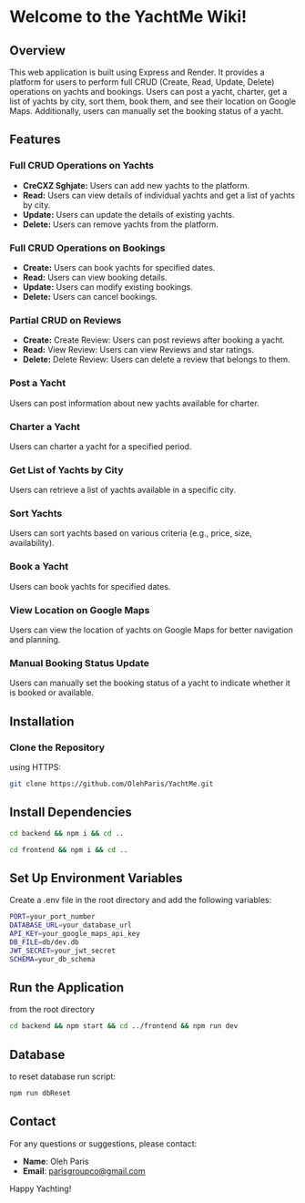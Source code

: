 # Welcome to the YachtMe Wiki!

## **Overview**

This web application is built using Express and Render. It provides a platform for users to perform full CRUD (Create, Read, Update, Delete) operations on yachts and bookings. Users can post a yacht, charter, get a list of yachts by city, sort them, book them, and see their location on Google Maps. Additionally, users can manually set the booking status of a yacht.

## **Features**

### Full CRUD Operations on Yachts

- **CreCXZ Sghjate:** Users can add new yachts to the platform.
- **Read:** Users can view details of individual yachts and get a list of yachts by city.
- **Update:** Users can update the details of existing yachts.
- **Delete:** Users can remove yachts from the platform.

### Full CRUD Operations on Bookings

- **Create:** Users can book yachts for specified dates.
- **Read:** Users can view booking details.
- **Update:** Users can modify existing bookings.
- **Delete:** Users can cancel bookings.

### Partial CRUD on Reviews

- **Create:** Create Review: Users can post reviews after booking a yacht.
- **Read:** View Review: Users can view Reviews and star ratings.
- **Delete:** Delete Review: Users can delete a review that belongs to them.

### Post a Yacht

Users can post information about new yachts available for charter.

### Charter a Yacht

Users can charter a yacht for a specified period.

### Get List of Yachts by City

Users can retrieve a list of yachts available in a specific city.

### Sort Yachts

Users can sort yachts based on various criteria (e.g., price, size, availability).

### Book a Yacht

Users can book yachts for specified dates.

### View Location on Google Maps

Users can view the location of yachts on Google Maps for better navigation and planning.

### Manual Booking Status Update

Users can manually set the booking status of a yacht to indicate whether it is booked or available.

## **Installation**

### Clone the Repository

using HTTPS:

```bash
git clone https://github.com/OlehParis/YachtMe.git
```

## Install Dependencies

```bash
cd backend && npm i && cd ..
```

```bash
cd frontend && npm i && cd ..
```

## Set Up Environment Variables

Create a .env file in the root directory and add the following variables:

```bash
PORT=your_port_number
DATABASE_URL=your_database_url
API_KEY=your_google_maps_api_key
DB_FILE=db/dev.db
JWT_SECRET=your_jwt_secret
SCHEMA=your_db_schema
```

## Run the Application

from the root directory

```bash
cd backend && npm start && cd ../frontend && npm run dev
```

## Database

to reset database run script:

```bash
npm run dbReset
```

## Contact

For any questions or suggestions, please contact:

- **Name**: Oleh Paris
- **Email**: parisgroupco@gmail.com

Happy Yachting!
